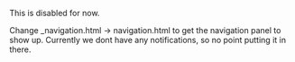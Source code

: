 This is disabled for now.

Change _navigation.html -> navigation.html to get the navigation panel to show up.
Currently we dont have any notifications, so no point putting it in there. 

